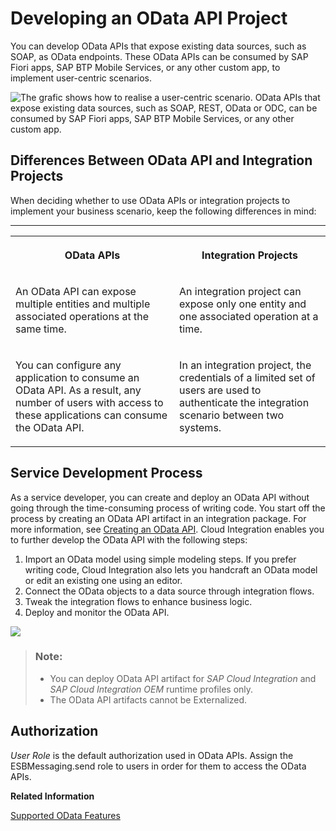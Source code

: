 <!-- loiod961654cd36b46ad83b668e4434c9f04 -->

# Developing an OData API Project

You can develop OData APIs that expose existing data sources, such as SOAP, as OData endpoints. These OData APIs can be consumed by SAP Fiori apps, SAP BTP Mobile Services, or any other custom app, to implement user-centric scenarios.

![The grafic shows how to realise a user-centric scenario. OData APIs that expose existing data sources, such as SOAP, REST, OData or ODC, can be consumed by SAP Fiori apps, SAP BTP Mobile Services, or any other custom app.](images/OData_API_Overview_38d1448.png)



## Differences Between OData API and Integration Projects

When deciding whether to use OData APIs or integration projects to implement your business scenario, keep the following differences in mind:

****


<table>
<tr>
<th valign="top">

OData APIs

</th>
<th valign="top">

Integration Projects

</th>
</tr>
<tr>
<td valign="top">

An OData API can expose multiple entities and multiple associated operations at the same time.

</td>
<td valign="top">

An integration project can expose only one entity and one associated operation at a time.

</td>
</tr>
<tr>
<td valign="top">

You can configure any application to consume an OData API. As a result, any number of users with access to these applications can consume the OData API.

</td>
<td valign="top">

In an integration project, the credentials of a limited set of users are used to authenticate the integration scenario between two systems.

</td>
</tr>
</table>



## Service Development Process

As a service developer, you can create and deploy an OData API without going through the time-consuming process of writing code. You start off the process by creating an OData API artifact in an integration package. For more information, see [Creating an OData API](creating-an-odata-api-6670029.md). Cloud Integration enables you to further develop the OData API with the following steps:

1.  Import an OData model using simple modeling steps. If you prefer writing code, Cloud Integration also lets you handcraft an OData model or edit an existing one using an editor.
2.  Connect the OData objects to a data source through integration flows.
3.  Tweak the integration flows to enhance business logic.
4.  Deploy and monitor the OData API.

![](images/Image_Map_Service_Development_Process_cecdf75.png)

> ### Note:  
> -   You can deploy OData API artifact for *SAP Cloud Integration* and *SAP Cloud Integration OEM* runtime profiles only.
> -   The OData API artifacts cannot be Externalized.



## Authorization

*User Role* is the default authorization used in OData APIs. Assign the ESBMessaging.send role to users in order for them to access the OData APIs.

**Related Information**  


[Supported OData Features](supported-odata-features-130d00e.md "")

